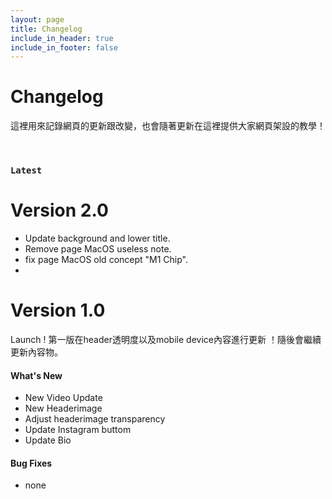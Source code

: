 ```yaml
---
layout: page
title: Changelog
include_in_header: true
include_in_footer: false
---
```


# Changelog
這裡用來記錄網頁的更新跟改變，也會隨著更新在這裡提供大家網頁架設的教學！

<br>

### `Latest`
# **Version 2.0**
 - Update background and lower title.
 - Remove page MacOS useless note.
 - fix page MacOS old concept "M1 Chip".
 - 

# **Version 1.0**
Launch ! 第一版在header透明度以及mobile device內容進行更新 ！隨後會繼續更新內容物。

#### What's New
- New Video  Update
- New Headerimage 
- Adjust headerimage transparency
- Update Instagram buttom
- Update Bio

#### Bug Fixes
- none 
